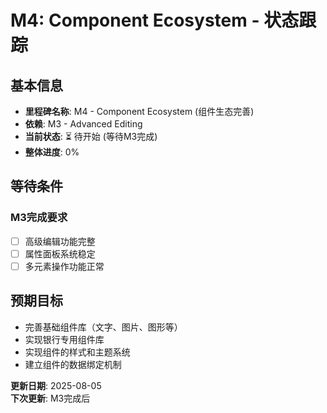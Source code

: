 # M4: Component Ecosystem - 状态跟踪

## 基本信息

- **里程碑名称**: M4 - Component Ecosystem (组件生态完善)
- **依赖**: M3 - Advanced Editing
- **当前状态**: ⏳ 待开始 (等待M3完成)
- **整体进度**: 0%

## 等待条件

### M3完成要求
- [ ] 高级编辑功能完整
- [ ] 属性面板系统稳定
- [ ] 多元素操作功能正常

## 预期目标

- 完善基础组件库（文字、图片、图形等）
- 实现银行专用组件库
- 实现组件的样式和主题系统
- 建立组件的数据绑定机制

**更新日期**: 2025-08-05  
**下次更新**: M3完成后